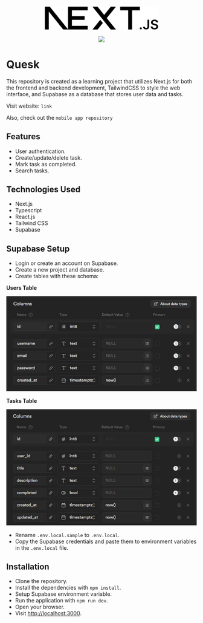 <p align="center"><img src="public/next.svg" width="300"></p> 

<p align="center">
  <img src="https://img.shields.io/badge/License-GPL-blue.svg" />
</p>

# Quesk

This repository is created as a learning project that utilizes Next.js for both the frontend and backend development, TailwindCSS to style the web interface, and Supabase as a database that stores user data and tasks.

Visit website: `link`

Also, check out the `mobile app repository`

## Features

- User authentication.
- Create/update/delete task.
- Mark task as completed.
- Search tasks.

## Technologies Used

- Next.js
- Typescript
- React.js
- Tailwind CSS
- Supabase

## Supabase Setup

- Login or create an account on Supabase.
- Create a new project and database.
- Create tables with these schema:

**Users Table**

![users schema](public/schema_users.jpeg)

**Tasks Table**

![tasks schema](public/schema_tasks.jpeg)

- Rename `.env.local.sample` to `.env.local`.
- Copy the Supabase credentials and paste them to environment variables in the `.env.local` file.

## Installation

- Clone the repository.
- Install the dependencies with `npm install`.
- Setup Supabase environment variable.
- Run the application with `npm run dev`.
- Open your browser.
- Visit [http://localhost:3000](http://localhost:3000).
